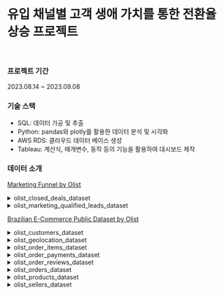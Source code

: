 # 유입 채널별 고객 생애 가치를 통한 전환율 상승 프로젝트

<br>

### 프로젝트 기간
2023.08.14 ~ 2023.09.08

### 기술 스택
- SQL: 데이터 가공 및 추출
- Python: pandas와 plotly를 활용한 데이터 분석 및 시각화
- AWS RDS: 클라우드 데이터 베이스 생성
- Tableau: 계산식, 매개변수, 동작 등의 기능을 활용하여 대시보드 제작

### 데이터 소개
[Marketing Funnel by Olist](https://www.kaggle.com/datasets/olistbr/marketing-funnel-olist/versions/2?resource=download)
<details>
<summary>olist_closed_deals_dataset</summary>
<div markdown="1">
  
| mql_id | 기업에서 선별한 잠재 고객 식별 ID |
| --- | --- |
| seller_id | 판매자ID |
| sdr_id | 영업 개발 담당자ID : 잠재 고객 찾고, 첫번째 접촉점을 만드는 담당자 |
| sr_id | 영업 담당자 ID : 잠재 고객을 실제 고객으로 전환하기 위해 그들과 직접적으로 상호 작용하고, 제품 또는 서비스에 대해 더 상세히 설명하고, 계약을 체결하는 역할 |
| won_date | SR과 잠재 고객의 계약 체결 일자, 시각 |
| business_segment | 판매자의 비즈니스 세그먼트(ex,리셀러 제조업체 등) |
| lead_type | 리드 타입 (ex 온라인, 오프라인 등) |
| lead_behaviour_profile | 잠재 고객의 행동 프로필 (현재 우리는 아래 단어의 의미를 추측만 가능한 상태) |
| has_company | 판매자의 회사 보유 여부 |
| has_gtin | 판매자의 제품에 대한 GTIN(Global Trade Item Number) 보유 여부 * GITN :국제적으로 인정되는 제품의 고유 식별자 |
| average_stock | 판매자의 평균 재고량 |
| business_type | 판매자의 비즈니스 유형(ex 제조업체, 도매업체, 소매업체 등 ) |
| declared_product_catalog_size | 판매자가 등록한 제품 카탈로그 크기 |
| declared_monthly_revenue | 판매자가 보고한 월 간 매출 |
</div>
</details>

<details>
<summary>olist_marketing_qualified_leads_dataset</summary>
<div markdown="2">

| mql_id | 기업에서 정의한 잠재 고객 식별 id |
| --- | --- |
| first_contact_date | 기업이 처음 잠재 고객에게 컨택한 날짜 |
| landing_page_id | 잠재 고객이 처음 접속한 페이지 |
| origin | 잠재 고객이 처음 접속한 채널(유입경로) |
</div>
</details>


[Brazilian E-Commerce Public Dataset by Olist](https://www.kaggle.com/datasets/olistbr/brazilian-ecommerce)
<details>
<summary>olist_customers_dataset</summary>
<div markdown="2">

| customer_id | 고객 ID : 구매 시 마다 생김 |
| --- | --- |
| customer_unique_id | 고유한 고객 ID |
| customer_zip_code_prefix | 우편번호 앞자리 |
| customer_city | 고객 거주 도시 이름 |
| customer_state | 고객 거주 주 이름 |
</div>
</details>


<details>
<summary>olist_geolocation_dataset</summary>
<div markdown="2">

| geolocation_zip_code_prefix: | 우편번호 앞자리 |
| --- | --- |
| geolocation_lat | 위도 |
| geolocation_lng | 경도 |
| geolocation_city | 도시 이름 |
| geolocation_state | 주 이름 |
</div>
</details>

<details>
<summary>olist_order_items_dataset</summary>
<div markdown="2">

| order_id | 주문 ID |
| --- | --- |
| order_item_id | 한 주문서에서의 아이템 순서 |
| product_id | 제품 ID |
| seller_id | 판매자 ID |
| shipping_limit_date | 배송 마감 기한 |
| price | 제품 가격 |
| freight_value | 운송 비용 |
</div>
</details>

<details>
<summary>olist_order_payments_dataset</summary>
<div markdown="2">

| order_id | 주문서 ID |
| --- | --- |
| payment_sequential | 결제 순서 |
| payment_type | 결제 방식 (credit card, boleto, voucher, debit card ) |
| payment_installments | 할부 개월 수 |
| payment_value | 결제 금액 |
</div>
</details>

<details>
<summary>olist_order_reviews_dataset</summary>
<div markdown="2">

| review_id | 리뷰 ID |
| --- | --- |
| order_id | 주문 ID |
| review_score | 평점 (1-5) |
| review_comment_title | 리뷰 제목 |
| review_comment_message | 리뷰 메시지 |
| review_creation_date | 리뷰 작성일 |
| review_answer_timestamp | 리뷰에 대한 답변 시간 |
</div>
</details>


<details>
<summary>olist_orders_dataset</summary>
<div markdown="2">

| order_id | 주문서 ID |
| --- | --- |
| customer_id | 고객 ID |
| order_status | 주문 상태|
| order_purchase_timestamp | 주문한 날짜와 시간 |
| order_approved_at | 주문이 승인된 날짜와 시간 |
| order_delivered_carrier_date | 판매자→ 운송업체 제품 인수 날짜   |
| order_delivered_customer_date | 고객에게 실제로 배송 된 날짜 |
| order_estimated_delivery_date | 판매자 또는 운송업체가 고객에게 처음 안내했던 예상 배송일 |
</div>
</details>

<details>
<summary>olist_products_dataset</summary>
<div markdown="2">

| product_id | 제품 ID |
| --- | --- |
| product_category_name | 제품 카테고리 이름 |
| product_name_lenght | 제품 이름 길이 |
| product_description_lenght | 제품 설명 길이 |
| product_photos_qty | 제품 사진 수 |
| product_weight_g | 제품 무게 (g) |
| product_length_cm | 제품 길이 (cm) |
| product_height_cm | 제품 높이 (cm) |
| product_width_cm | 제품 넓이 (cm) |
</div>
</details>


<details>
<summary>olist_sellers_dataset</summary>
<div markdown="2">

| seller_id | 판매자 ID |
| --- | --- |
| seller_zip_code_prefix | 판매자 우편번호 앞자리 |
| seller_city | 판매자 도시 |
| seller_state | 판매자 주 |
</div>
</details>
